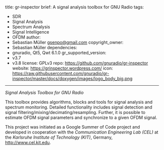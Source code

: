 title: gr-inspector
brief: A signal analysis toolbox for GNU Radio
tags:
  - SDR
  - Signal Analysis
  - Spectrum Analysis
  - Signal Intelligence
  - OFDM
author:
  - Sebastian Müller <gsenpo@gmail.com>
copyright_owner:
  - Sebastian Müller
dependencies:
  - gnuradio, Qt5, Qwt 6.1.0
gr_supported_version:
  - v3.7
  - v3.8
license: GPLv3
repo: https://github.com/gnuradio/gr-inspector
website: https://grinspector.wordpress.com/
icon: https://raw.githubusercontent.com/gnuradio/gr-inspector/master/docs/doxygen/images/logo_body_big.png
---
*Signal Analysis Toolbox for GNU Radio*

This toolbox provides algorithms, blocks and tools for signal analysis and
spectrum monitoring. Detailed functionality includes signal detection and
signal filtering/mixing/decimating/resampling. Further, it is possible
to estimate OFDM signal parameters and synchronize to a given OFDM signal.

This project was initiated as a Google Summer of Code project and developed in
cooperation with the *Communication Engineering Lab (CEL)* at the *Karlsruhe
Institute of Technology (KIT)*, Germany, <http://www.cel.kit.edu>.
